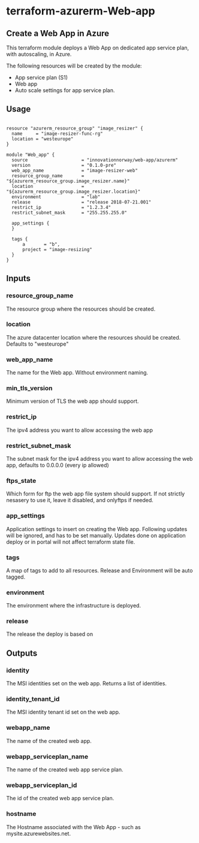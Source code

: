 # terraform-azurerm-Web-app

## Create a Web App in Azure

This terraform module deploys a Web App on dedicated app service plan, with autoscaling, in Azure. 

The following resources will be created by the module:
- App service plan (S1)
- Web app
- Auto scale settings for app service plan. 


## Usage

```hcl

resource "azurerm_resource_group" "image_resizer" {
  name     = "image-resizer-func-rg"
  location = "westeurope"
}

module "Web_app" {
  source                    = "innovationnorway/web-app/azurerm"
  version                   = "0.1.0-pre"
  web_app_name              = "image-resizer-web"
  resource_group_name       = "${azurerm_resource_group.image_resizer.name}"
  location                  = "${azurerm_resource_group.image_resizer.location}"
  environment               = "lab"
  release                   = "release 2018-07-21.001"
  restrict_ip               = "1.2.3.4"
  restrict_subnet_mask      = "255.255.255.0"
  
  app_settings {
  }

  tags {
      a       = "b",
      project = "image-resizing"
  }
}

```

## Inputs

### resource_group_name
The resource group where the resources should be created.

### location
The azure datacenter location where the resources should be created. Defaults to "westeurope"

### web_app_name
The name for the Web app. Without environment naming.

### min_tls_version
Minimum version of TLS the web app should support.

### restrict_ip
The ipv4 address you want to allow accessing the web app

### restrict_subnet_mask
The subnet mask for the ipv4 address you want to allow accessing the web app, defaults to 0.0.0.0 (every ip allowed)

### ftps_state
Which form for ftp the web app file system should support. If not strictly nesasery to use it, leave it disabled, and onlyftps if needed.

### app_settings
Application settings to insert on creating the Web app. Following updates will be ignored, and has to be set manually. Updates done on application deploy or in portal will not affect terraform state file.
 
### tags
A map of tags to add to all resources. Release and Environment will be auto tagged. 

### environment
The environment where the infrastructure is deployed.

### release
The release the deploy is based on



## Outputs

### identity
The MSI identities set on the web app. Returns a list of identities.

### identity_tenant_id
The MSI identity tenant id set on the web app.

### webapp_name
The name of the created web app.

### webapp_serviceplan_name
The name of the created web app service plan.

### webapp_serviceplan_id
The id of the created web app service plan.

### hostname
The Hostname associated with the Web App - such as mysite.azurewebsites.net.
